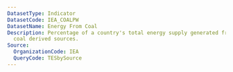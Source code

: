 ```yaml
---
DatasetType: Indicator
DatasetCode: IEA_COALPW
DatasetName: Energy From Coal
Description: Percentage of a country's total energy supply generated from coal and
  coal derived sources.
Source:
  OrganizationCode: IEA
  QueryCode: TESbySource
---
```


